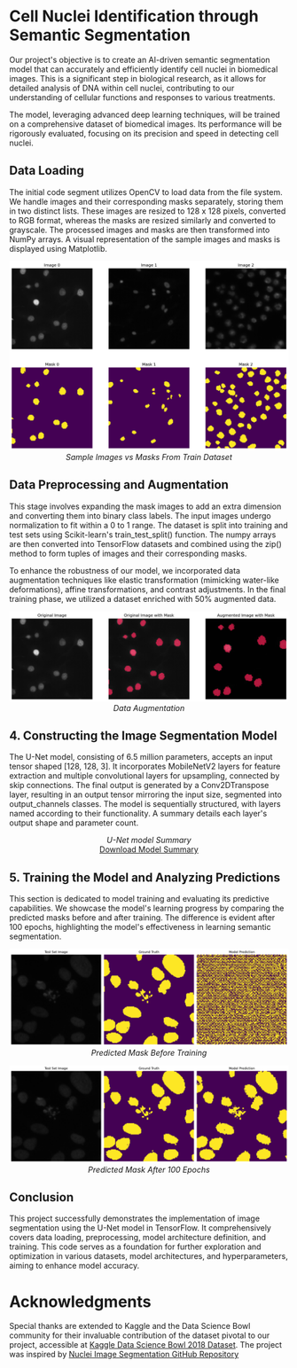 # Cell Nuclei Identification through Semantic Segmentation

Our project's objective is to create an AI-driven semantic segmentation model that can accurately and efficiently identify cell nuclei in biomedical images. This is a significant step in biological research, as it allows for detailed analysis of DNA within cell nuclei, contributing to our understanding of cellular functions and responses to various treatments.

The model, leveraging advanced deep learning techniques, will be trained on a comprehensive dataset of biomedical images. Its performance will be rigorously evaluated, focusing on its precision and speed in detecting cell nuclei.

## Data Loading

The initial code segment utilizes OpenCV to load data from the file system. We handle images and their corresponding masks separately, storing them in two distinct lists. These images are resized to 128 x 128 pixels, converted to RGB format, whereas the masks are resized similarly and converted to grayscale. The processed images and masks are then transformed into NumPy arrays. A visual representation of the sample images and masks is displayed using Matplotlib.

<p align="center">
  <img src="images/training_data_sample.png" alt="Sample Images vs Masks From Train Dataset">
  <br>
  <em>Sample Images vs Masks From Train Dataset</em>
</p>

## Data Preprocessing and Augmentation

This stage involves expanding the mask images to add an extra dimension and converting them into binary class labels. The input images undergo normalization to fit within a 0 to 1 range. The dataset is split into training and test sets using Scikit-learn's train_test_split() function. The numpy arrays are then converted into TensorFlow datasets and combined using the zip() method to form tuples of images and their corresponding masks.

To enhance the robustness of our model, we incorporated data augmentation techniques like elastic transformation (mimicking water-like deformations), affine transformations, and contrast adjustments. In the final training phase, we utilized a dataset enriched with 50% augmented data.

<p align="center">
  <img src="images/augmentation.png" alt="Data Augmentation">
  <br>
  <em>Data Augmentation</em>
</p>

## 4. Constructing the Image Segmentation Model

The U-Net model, consisting of 6.5 million parameters, accepts an input tensor shaped [128, 128, 3]. It incorporates MobileNetV2 layers for feature extraction and multiple convolutional layers for upsampling, connected by skip connections. The final output is generated by a Conv2DTranspose layer, resulting in an output tensor mirroring the input size, segmented into output_channels classes. The model is sequentially structured, with layers named according to their functionality. A summary details each layer's output shape and parameter count.


<p align="center">
  <em>U-Net model Summary</em>
  <br>
  <a href="images/model_summary.txt" download="model_summary.txt">Download Model Summary</a>
</p>


## 5. Training the Model and Analyzing Predictions

This section is dedicated to model training and evaluating its predictive capabilities. We showcase the model's learning progress by comparing the predicted masks before and after training. The difference is evident after 100 epochs, highlighting the model's effectiveness in learning semantic segmentation.

<p align="center">
  <img src="images/prediction_before_training.png" alt="Predicted Mask Before Training">
  <br>
  <em>Predicted Mask Before Training</em>
</p>

<p align="center">
  <img src="images/prediction_after_training.png" alt="Predicted Mask After Training">
  <br>
  <em>Predicted Mask After 100 Epochs</em>
</p>

## Conclusion

This project successfully demonstrates the implementation of image segmentation using the U-Net model in TensorFlow. It comprehensively covers data loading, preprocessing, model architecture definition, and training. This code serves as a foundation for further exploration and optimization in various datasets, model architectures, and hyperparameters, aiming to enhance model accuracy.


# Acknowledgments

Special thanks are extended to Kaggle and the Data Science Bowl community for their invaluable contribution of the dataset pivotal to our project, accessible at [Kaggle Data Science Bowl 2018 Dataset](https://www.kaggle.com/competitions/data-science-bowl-2018/data). The project was inspired by [Nuclei Image Segmentation GitHub Repository](https://github.com/M-ImranIsmael/Nuclei-Image-Segmentation)
